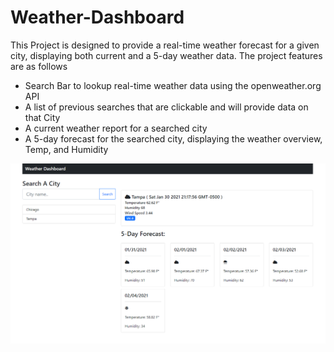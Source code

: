 # Weather-Dashboard

This Project is designed to provide a real-time weather forecast for a given city, displaying both current and a 5-day weather data.
The project features are as follows

- Search Bar to lookup real-time weather data using the openweather.org API
- A list of previous searches that are clickable and will provide data on that City
- A current weather report for a searched city
- A 5-day forecast for the searched city, displaying the weather overview, Temp, and Humidity

![Project Img](Assets/appImg.PNG)